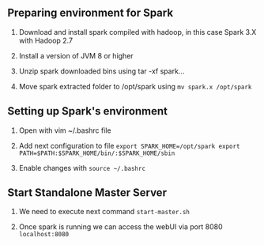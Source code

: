 ## Preparing environment for Spark
1. Download and install spark compiled with hadoop, in this case Spark 3.X with Hadoop 2.7

2. Install a version of JVM 8 or higher

3. Unzip spark downloaded bins using tar -xf spark... 

4. Move spark extracted folder to /opt/spark using `mv spark.x /opt/spark`

## Setting up Spark's environment
1. Open with vim ~/.bashrc file

2. Add next configuration to file
`
export SPARK_HOME=/opt/spark
export PATH=$PATH:$SPARK_HOME/bin/:$SPARK_HOME/sbin
`

3. Enable changes with `source ~/.bashrc`

## Start Standalone Master Server
1. We need to execute next command `start-master.sh`

2. Once spark is running we can access the webUI via port 8080 `localhost:8080`


